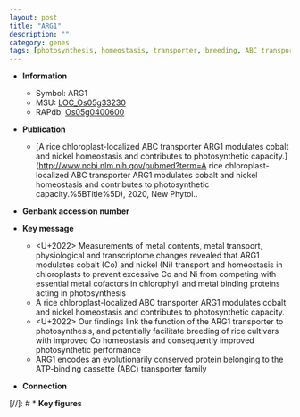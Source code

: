 ```yaml
---
layout: post
title: "ARG1"
description: ""
category: genes
tags: [photosynthesis, homeostasis, transporter, breeding, ABC transporter, metal transport]
---
```


* **Information**  
    + Symbol: ARG1  
    + MSU: [LOC_Os05g33230](http://rice.uga.edu/cgi-bin/ORF_infopage.cgi?orf=LOC_Os05g33230)  
    + RAPdb: [Os05g0400600](https://rapdb.dna.affrc.go.jp/locus/?name=Os05g0400600)  

* **Publication**  
    + [A rice chloroplast-localized ABC transporter ARG1 modulates cobalt and nickel homeostasis and contributes to photosynthetic capacity.](http://www.ncbi.nlm.nih.gov/pubmed?term=A rice chloroplast-localized ABC transporter ARG1 modulates cobalt and nickel homeostasis and contributes to photosynthetic capacity.%5BTitle%5D), 2020, New Phytol..

* **Genbank accession number**  

* **Key message**  
    + <U+2022> Measurements of metal contents, metal transport, physiological and transcriptome changes revealed that ARG1 modulates cobalt (Co) and nickel (Ni) transport and homeostasis in chloroplasts to prevent excessive Co and Ni from competing with essential metal cofactors in chlorophyll and metal binding proteins acting in photosynthesis
    + A rice chloroplast-localized ABC transporter ARG1 modulates cobalt and nickel homeostasis and contributes to photosynthetic capacity.
    + <U+2022> Our findings link the function of the ARG1 transporter to photosynthesis, and potentially facilitate breeding of rice cultivars with improved Co homeostasis and consequently improved photosynthetic performance
    + ARG1 encodes an evolutionarily conserved protein belonging to the ATP-binding cassette (ABC) transporter family

* **Connection**  

[//]: # * **Key figures**  


